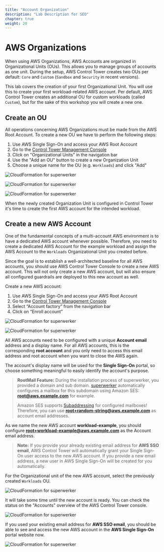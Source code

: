 ```yaml
---
title: "Account Organization"
description: "Lab Description for SEO"
chapter: true
weight: 20
---
```


# AWS Organizations

When using AWS Organizations, AWS Accounts are organized in Organizational Units (OUs). This allows you to manage groups of accounts as one unit. During the setup, AWS Control Tower creates two OUs per default: `Core` and `Custom` (`Sandbox` and `Security` in recent versions).

This lab covers the creation of your first Organizational Unit. You will use this to create your first workload-related AWS account. Per default, AWS Control Tower creates an additional OU for custom workloads (called `Custom`), but for the sake of this workshop you will create a new one.

## Create an OU

All operations concerning AWS Organizations must be made from the AWS Root Account. To create a new OU we have to perform the following steps:

1. Use AWS Single Sign-On and access your AWS Root Account
1. Go to the [Control Tower Management Console](https://eu-central-1.console.aws.amazon.com/controltower/home/dashboard?region=eu-central-1)
1. Click on "Organizational Units" in the navigation bar
1. Use the "Add an OU" button to create a new Organization Unit
1. Choose a unique name for the OU (e.g. `Workloads`) and click "Add"

![CloudFormation for superwerker](/screenshots/org/ou-list.png)

![CloudFormation for superwerker](/screenshots/org/ou-create.png)

![CloudFormation for superwerker](/screenshots/org/ou-pending.png)

When the newly created Organization Unit is configured in Control Tower it's time to create the first AWS account for the intended workload.

## Create a new AWS Account

One of the fundamental concepts of a multi-account AWS environment is to have a dedicated AWS account whenever possible. Therefore, you need to create a dedicated AWS Account for the example workload and assign the AWS Account to the `Workloads` Organizational Unit you created before.

Since the goal is to establish a well-architected baseline for all AWS accounts, you should use AWS Control Tower Console to create a new AWS account. This will not only create a new AWS account, but will also ensure all configured guardrails are deployed to this new account as well.

Create a new AWS account:

1. Use AWS Single Sign-On and access your AWS Root Account
1. Go to the [Control Tower Management Console](https://eu-central-1.console.aws.amazon.com/controltower/home/dashboard?region=eu-central-1)
1. Select “Account factory” from the navigation bar
1. Click on “Enroll account”

![CloudFormation for superwerker](/screenshots/org/account-factory.png)

![CloudFormation for superwerker](/screenshots/org/account-create.png)

All AWS accounts need to be configured with a unique **Account email** address and a display name. For all AWS accounts, this is the corresponding **root account** and you only need to access this email address and root account when you want to close the AWS again.

The account's display name will be used for the **Single Sign-On** portal, so choose something meaningful to easily identify the account's purpose.

> **RootMail Feature:** During the installation process of superwerker, you provided a domain and sub domain. [superwerker] automatically configures a mailbox for this subdomain using Amazon SES: **root@aws.example.com** for example.
>
> Amazon SES supports [Subaddressing](https://en.wikipedia.org/wiki/Email_address#Address_tags) for configured mailboxes! Therefore, you can use **root+random-string@aws.example.com** as account email addresses.

As we name the new AWS account **workload-example**, you should configure **root+workload-example@aws.example.com** as the Account email address.

> **Note:** If you provide your already existing email address for **AWS SSO email**, AWS Control Tower will automatically grant your Single Sign-On user access to the new AWS account. If you provide a new email address, a new user in AWS Single Sign-On will be created for you automatically.

For the Organizational unit of the new AWS account, select the previously created `Workloads` OU.

![CloudFormation for superwerker](/screenshots/org/account-create-filled.png)

It will take some time until the new account is ready. You can check the status on the "Accounts" overview of the AWS Control Tower console.

![CloudFormation for superwerker](/screenshots/org/account-pending.png)

If you used your existing email address for **AWS SSO email**, you should be able to see and access the new AWS account in the **AWS Single Sign-On** portal website now.

![CloudFormation for superwerker](/screenshots/sso/sso-workload.png)

[superwerker]: https://superwerker.cloud